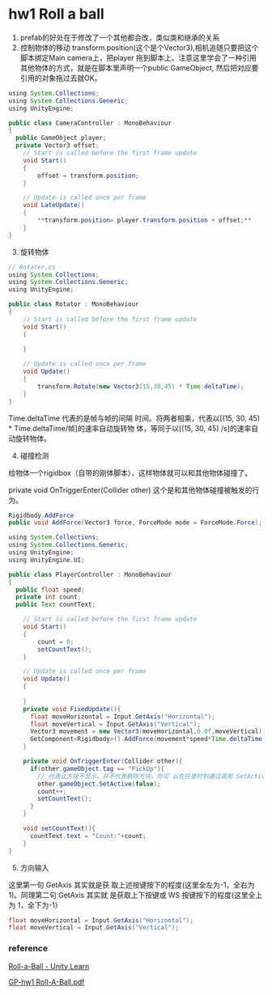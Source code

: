 # hw1 Roll a ball

1. prefab的好处在于修改了一个其他都会改，类似类和继承的关系
2. 控制物体的移动 transform.position(这个是个Vector3),相机追随只要把这个脚本绑定Main camera上，把player 拖到脚本上。注意这里学会了一种引用其他物体的方式，就是在脚本里声明一个public GameObject, 然后把对应要引用的对象拖过去就OK。

```java
using System.Collections;
using System.Collections.Generic;
using UnityEngine;

public class CameraController : MonoBehaviour
{
  public GameObject player;
  private Vector3 offset;
    // Start is called before the first frame update
    void Start()
    {
        offset = transform.position;
    }

    // Update is called once per frame
    void LateUpdate()
    {
        **transform.position= player.transform.position + offset;**
    }
}
```

3. 旋转物体

```java
// Rotater.cs
using System.Collections;
using System.Collections.Generic;
using UnityEngine;

public class Rotator : MonoBehaviour
{
    // Start is called before the first frame update
    void Start()
    {
        
    }

    // Update is called once per frame
    void Update()
    {
        transform.Rotate(new Vector3(15,30,45) * Time.deltaTime);
    }
}
```

Time.deltaTime 代表的是帧与帧的间隔 时间。将两者相乘，代表以[(15, 30, 45) * Time.deltaTime/帧]的速率自动旋转物 体，等同于以[(15, 30, 45) /s]的速率自动旋转物体。

4. 碰撞检测

给物体一个rigidbox（自带的刚体脚本），这样物体就可以和其他物体碰撞了。

private void OnTriggerEnter(Collider other) 这个是和其他物体碰撞被触发的行为。

```java
Rigidbody.AddForce
public void AddForce(Vector3 force, ForceMode mode = ForceMode.Force);
```

```java
using System.Collections;
using System.Collections.Generic;
using UnityEngine;
using UnityEngine.UI;

public class PlayerController : MonoBehaviour
{
  public float speed;
  private int count;
  public Text countText;

    // Start is called before the first frame update
    void Start()
    {
        count = 0;
        setCountText();
    }

    // Update is called once per frame
    void Update()
    {
        
    }
    private void FixedUpdate(){
      float moveHorizontal = Input.GetAxis("Horizontal");
      float moveVertical = Input.GetAxis("Vertical");
      Vector3 movement = new Vector3(moveHorizontal,0.0f,moveVertical);
      GetComponent<Rigidbody>().AddForce(movement*speed*Time.deltaTime);
    }

    private void OnTriggerEnter(Collider other){
      if(other.gameObject.tag == "PickUp"){
        // 代表让方块不显示，并不代表删除方块，你可 以在任意时刻通过调用 SetActive(true)让它重新显示。
        other.gameObject.SetActive(false);
        count++;
        setCountText();
      }
    }

    void setCountText(){
      countText.text = "Count:"+count;
    }
}
```

5. 方向输入

这里第一句 GetAxis 其实就是获 取上述按键按下的程度(这里全左为-1，全右为 1)。同理第二句 GetAxis 其实就 是获取上下按键或 WS 按键按下的程度(这里全上为 1，全下为-1）

```java
float moveHorizontal = Input.GetAxis("Horizontal");
float moveVertical = Input.GetAxis("Vertical");
```

### reference

[Roll-a-Ball - Unity Learn](https://learn.unity.com/project/roll-a-ball?language=en&signup=true&tab=overview)

[GP-hw1 Roll-A-Ball.pdf](hw1%20Roll%20a%207a0de/GP-hw1_Roll-A-Ball.pdf)